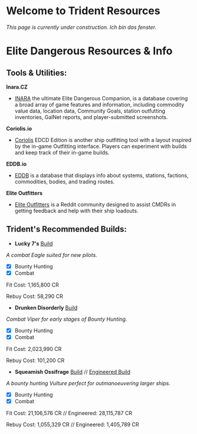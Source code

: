 # Welcome to Trident Resources
_This page is currently under construction. Ich bin das fenster._

# Elite Dangerous Resources & Info

## Tools & Utilities:

**Inara.CZ**
- [INARA](https://inara.cz/) the ultimate Elite Dangerous Companion, is a database covering a broad array of game features and information, 
including commodity value data, location data, Community Goals, station outfutting inventories, GalNet reports, and player-submitted screenshots.


**Coriolis.io**
- [Coriolis](https://coriolis.io/) EDCD Edition is another ship outfitting tool with a layout inspired by the in-game Outfitting interface. 
Players can experiment with builds and keep track of their in-game builds.


**EDDB.io**
- [EDDB](https://eddb.io/) is a database that displays info about systems, stations, factions, commodities, bodies, and trading routes.


**Elite Outfitters**
- [Elite Outfitters](https://www.reddit.com/r/eliteoutfitters/) is a Reddit community designed to assist CMDRs in getting feedback and help with their ship loadouts.


## Trident's Recommended Builds:

- **Lucky 7's**
[Build](https://coriolis.io/outfit/eagle?code=A2p0t5F8l3d5s8f11818240nB427272j69.AwRj4jSA.Aw0JmBGaNYg%3D..EweloBjEoUwQwOYBtYgDIFcDGBrAngAQDsA5AM4gCMEtQA%3D%3D)

_A combat Eagle suited for new pilots._

- [x] Bounty Hunting
- [x] Combat

Fit Cost: 1,165,800 CR

Rebuy Cost: 58,290 CR


- **Drunken Disorderly**
[Build](https://coriolis.io/outfit/viper?code=A2p5t5F8l8dasdf227270p0p0n0029B4292725.Iw19kA%3D%3D.Aw19kA%3D%3D..EweloBhAWEoUwIYHMA28QgIwV0A%3D)

_Combat Viper for early stages of Bounty Hunting._

- [x] Bounty Hunting
- [x] Combat

Fit Cost: 2,023,990 CR

Rebuy Cost: 101,200 CR

- **Squeamish Ossifrage**
[Build](https://coriolis.io/outfit/vulture?code=A2patfFalddksif31d7l0m070007B22d2b27m12j.AwRj4z2I.CwBhEYwZhAmXhSTMJhA%3D..EweloBhAOEoUwIYHMA28QgIwV3fEQA%3D%3D&bn=Squeamish%20Ossifrage) // [Engineered Build](https://coriolis.io/outfit/vulture?code=A2patfFalddksif32b2b0m040004B25i5d27m12j.AwRj4z2I.CwBhEYwZhAmXhSTMJhA%3D.H4sIAAAAAAAAA42SP0sDQRDFJ/8T78zlYhKDBIzmNGAhWgYEbQQtrGws8wFSWChapNBGxEpErCz8CBYWFiksbAVLCxGxShHFIkiQuM83QrawyhWPd/d%2BOzO7e2ISIvITo/TPKE4rLDJ64Ir4W3TZW0ck6IZEEDLLlmxSkvcpEW/pCyhceczDpmDzHYoXfAO5DiWvefE6KlLZHicZMROW3BuQf51yzTzJZyaImkWFoprXP5nfvAGImZpdekhJuQYYOfdFptRNq5tRN6sOcVMf4N5%2Bh0XuXoF5nRlJs2krnVBidW4n3vgAiivvQOW0TSg1DOSYVQtdaiedP7uwy53oEU0%2BpTmJa1yFIhQ5HmOeqYqU2nzH6DDr02bDQg1KuNgH4nqmTo1F/BdKXsmgxQuFZ9YH7fpHlNAjvyZ6PaCq1ctrXQ6eGQbyzZxtfKE/yANtulxiT3VZvdtAHSD/nl%2B%2BktAgXAIAAA%3D%3D.EweloBhAOEoUwIYHMA28QgIwV3fEQA%3D%3D&bn=Squeamish%20Ossifrage%20Mk%20II)

_A bounty hunting Vulture perfect for outmanoeuvering larger ships._

- [x] Bounty Hunting
- [x] Combat

Fit Cost: 21,106,576 CR // Engineered: 28,115,787 CR

Rebuy Cost: 1,055,329 CR // Engineered: 1,405,789 CR
